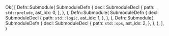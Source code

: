 Ok(
    [
        Defn::Submodule(
            SubmoduleDefn {
                decl: SubmoduleDecl {
                    path: `std::prelude`,
                    ast_idx: 0,
                },
            },
        ),
        Defn::Submodule(
            SubmoduleDefn {
                decl: SubmoduleDecl {
                    path: `std::logic`,
                    ast_idx: 1,
                },
            },
        ),
        Defn::Submodule(
            SubmoduleDefn {
                decl: SubmoduleDecl {
                    path: `std::ops`,
                    ast_idx: 2,
                },
            },
        ),
    ],
)